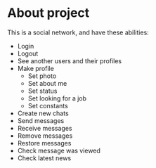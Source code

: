 # About project

This is a social network, and have these abilities:
- Login
- Logout
- See another users and their profiles
- Make profile
	- Set photo
	- Set about me
	- Set status
	- Set looking for a job
	- Set constants
- Create new chats
- Send messages
- Receive messages 
- Remove messages
- Restore messages
- Check message was viewed
- Check latest news
